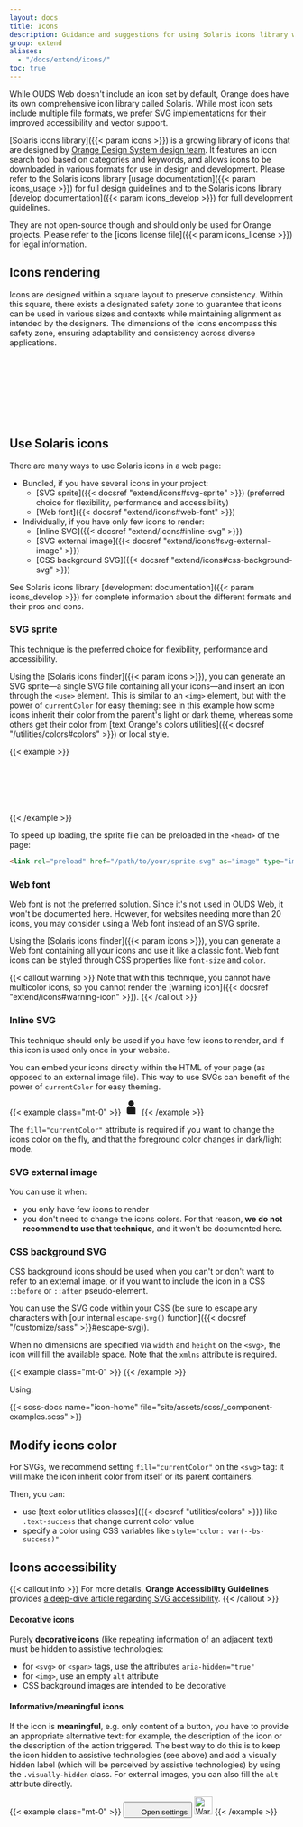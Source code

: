 ```yaml
---
layout: docs
title: Icons
description: Guidance and suggestions for using Solaris icons library with OUDS Web.
group: extend
aliases:
  - "/docs/extend/icons/"
toc: true
---
```


While OUDS Web doesn't include an icon set by default, Orange does have its own comprehensive icon library called Solaris. While most icon sets include multiple file formats, we prefer SVG implementations for their improved accessibility and vector support.

[Solaris icons library]({{< param icons >}}) is a growing library of icons that are designed by [Orange Design System design team](https://system.design.orange.com/).
It features an icon search tool based on categories and keywords, and allows icons to be downloaded in various formats for use in design and development.
Please refer to the Solaris icons library [usage documentation]({{< param icons_usage >}}) for full design guidelines and to the Solaris icons library [develop documentation]({{< param icons_develop >}}) for full development guidelines.

They are not open-source though and should only be used for Orange projects. Please refer to the [icons license file]({{< param icons_license >}}) for legal information.

## Icons rendering

Icons are designed within a square layout to preserve consistency. Within this square, there exists a designated safety zone to guarantee that icons can be used in various sizes and contexts while maintaining alignment as intended by the designers. The dimensions of the icons encompass this safety zone, ensuring adaptability and consistency across diverse applications.

<svg width="8em" height="8em" class="bg-body-secondary" aria-hidden="true">
  <use xlink:href="/docs/{{< param docs_version >}}/assets/img/ouds-web-sprite.svg#info"/>
</svg>
<svg width="8em" height="8em" class="bg-body-secondary" aria-hidden="true">
  <use xlink:href="/docs/{{< param docs_version >}}/assets/img/ouds-web-sprite.svg#download"/>
</svg>
<svg width="8em" height="8em" class="bg-body-secondary" aria-hidden="true">
  <use xlink:href="/docs/{{< param docs_version >}}/assets/img/ouds-web-sprite.svg#tick"/>
</svg>

## Use Solaris icons

There are many ways to use Solaris icons in a web page:
- Bundled, if you have several icons in your project:
  - [SVG sprite]({{< docsref "extend/icons#svg-sprite" >}}) (preferred choice for flexibility, performance and accessibility)
  - [Web font]({{< docsref "extend/icons#web-font" >}})
- Individually, if you have only few icons to render:
  - [Inline SVG]({{< docsref "extend/icons#inline-svg" >}})
  - [SVG external image]({{< docsref "extend/icons#svg-external-image" >}})
  - [CSS background SVG]({{< docsref "extend/icons#css-background-svg" >}})

See Solaris icons library [development documentation]({{< param icons_develop >}}) for complete information about the different formats and their pros and cons.

<!-- todo All icons can be retrieved easily in any of these formats in the Solaris icons finder, except for the specific case of [warning icon]({{< docsref "extend/icons#warning-icon" >}}) which can be copied below. -->

### SVG sprite

This technique is the preferred choice for flexibility, performance and accessibility.

Using the [Solaris icons finder]({{< param icons >}}), you can generate an SVG sprite—a single SVG file containing all your icons—and insert an icon through the `<use>` element.
This is similar to an `<img>` element, but with the power of `currentColor` for easy theming: see in this example how some icons inherit their color from the parent's light or dark theme, whereas some others get their color from [text Orange's colors utilities]({{< docsref "/utilities/colors#colors" >}}) or local style.

{{< example >}}
<p class="p-2" data-bs-theme="light">
  <svg width="1.875em" height="1.875em" aria-hidden="true">
    <use xlink:href="/docs/{{< param docs_version >}}/assets/img/ouds-web-sprite.svg#settings"/>
  </svg>
  <svg width="1.875em" height="1.875em" class="text-primary" aria-hidden="true">
    <use xlink:href="/docs/{{< param docs_version >}}/assets/img/ouds-web-sprite.svg#settings"/>
  </svg>
  <svg width="1.875em" height="1.875em" class="text-body-tertiary" aria-hidden="true">
    <use xlink:href="/docs/{{< param docs_version >}}/assets/img/ouds-web-sprite.svg#trash"/>
  </svg>
  <svg width="1.875em" height="1.875em" class="text-info" aria-hidden="true">
    <use xlink:href="/docs/{{< param docs_version >}}/assets/img/ouds-web-sprite.svg#info"/>
  </svg>
  <svg width="1.875em" height="1.875em" class="text-success" aria-hidden="true">
    <use xlink:href="/docs/{{< param docs_version >}}/assets/img/ouds-web-sprite.svg#tick-confirmation"/>
  </svg>
  <svg width="1.875em" height="1.875em" class="text-warning" aria-hidden="true">
    <use xlink:href="/docs/{{< param docs_version >}}/assets/img/ouds-web-sprite.svg#warning-important-accessible"/>
  </svg>
  <svg width="1.875em" height="1.875em" class="text-danger" aria-hidden="true">
    <use xlink:href="/docs/{{< param docs_version >}}/assets/img/ouds-web-sprite.svg#error-severe"/>
  </svg>
</p>
<p class="p-2" data-bs-theme="dark">
  <svg width="1.875em" height="1.875em" aria-hidden="true">
    <use xlink:href="/docs/{{< param docs_version >}}/assets/img/ouds-web-sprite.svg#settings"/>
  </svg>
  <svg width="1.875em" height="1.875em" class="text-primary" aria-hidden="true">
    <use xlink:href="/docs/{{< param docs_version >}}/assets/img/ouds-web-sprite.svg#settings"/>
  </svg>
  <svg width="1.875em" height="1.875em" class="text-body-tertiary" aria-hidden="true">
    <use xlink:href="/docs/{{< param docs_version >}}/assets/img/ouds-web-sprite.svg#trash"/>
  </svg>
  <svg width="1.875em" height="1.875em" class="text-info" aria-hidden="true">
    <use xlink:href="/docs/{{< param docs_version >}}/assets/img/ouds-web-sprite.svg#info"/>
  </svg>
  <svg width="1.875em" height="1.875em" class="text-success" aria-hidden="true">
    <use xlink:href="/docs/{{< param docs_version >}}/assets/img/ouds-web-sprite.svg#tick-confirmation"/>
  </svg>
  <svg width="1.875em" height="1.875em" class="text-warning" aria-hidden="true">
    <use xlink:href="/docs/{{< param docs_version >}}/assets/img/ouds-web-sprite.svg#warning-important-accessible"/>
  </svg>
  <svg width="1.875em" height="1.875em" class="text-danger" aria-hidden="true">
    <use xlink:href="/docs/{{< param docs_version >}}/assets/img/ouds-web-sprite.svg#error-severe"/>
  </svg>
</p>
{{< /example >}}

To speed up loading, the sprite file can be preloaded in the `<head>` of the page:
```html
<link rel="preload" href="/path/to/your/sprite.svg" as="image" type="image/svg+xml">
```

### Web font
Web font is not the preferred solution. Since it's not used in OUDS Web, it won't be documented here. However, for websites needing more than 20 icons, you may consider using a Web font instead of an SVG sprite.

Using the [Solaris icons finder]({{< param icons >}}), you can generate a Web font containing all your icons and use it like a classic font.
Web font icons can be styled through CSS properties like `font-size` and `color`.

{{< callout warning >}}
Note that with this technique, you cannot have multicolor icons, so you cannot render the [warning icon]({{< docsref "extend/icons#warning-icon" >}}).
{{< /callout >}}

### Inline SVG
This technique should only be used if you have few icons to render, and if this icon is used only once in your website.

You can embed your icons directly within the HTML of your page (as opposed to an external image file). This way to use SVGs can benefit of the power of `currentColor` for easy theming.

{{< example class="mt-0" >}}
<svg fill="currentColor" width="2em" height="2em" viewBox="0 0 1000 1000" aria-hidden="true">
<path d="M656.7 422.409a229.96 229.96 0 0 1-315.39.008A224.95 224.95 0 0 0 224.064 615H224v210a100 100 0 0 0 100 100h450V620a224.94 224.94 0 0 0-117.3-197.591M679 255A180 180 0 1 1 499 75a180 180 0 0 1 180 180" style="fill-rule:evenodd"/>
</svg>
{{< /example >}}

The `fill="currentColor"` attribute is required if you want to change the icons color on the fly, and that the foreground color changes in dark/light mode.

### SVG external image

You can use it when:
- you only have few icons to render
- you don't need to change the icons colors. For that reason, **we do not recommend to use that technique**, and it won't be documented here.

### CSS background SVG

CSS background icons should be used when you can't or don't want to refer to an external image, or if you want to include the icon in a CSS `::before` or `::after` pseudo-element.

You can use the SVG code within your CSS (be sure to escape any characters with [our internal `escape-svg()` function]({{< docsref "/customize/sass" >}}#escape-svg)).

When no dimensions are specified via `width` and `height` on the `<svg>`, the icon will fill the available space.
Note that the `xmlns` attribute is required.

{{< example class="mt-0" >}}
<span class="icon-home"></span>
{{< /example >}}

Using:

{{< scss-docs name="icon-home" file="site/assets/scss/_component-examples.scss" >}}

## Modify icons color

For SVGs, we recommend setting `fill="currentColor"` on the `<svg>` tag: it will make the icon inherit color from itself or its parent containers.

Then, you can:
- use [text color utilities classes]({{< docsref "utilities/colors" >}}) like `.text-success` that change current color value
- specify a color using CSS variables like `style="color: var(--bs-success)"`

## Icons accessibility

{{< callout info >}}
For more details, **Orange Accessibility Guidelines** provides [a deep-dive article regarding SVG accessibility](https://a11y-guidelines.orange.com/en/articles/accessible-svg/).
{{< /callout >}}

#### Decorative icons
Purely **decorative icons** (like repeating information of an adjacent text) must be hidden to assistive technologies:
- for `<svg>` or `<span>` tags, use the attributes `aria-hidden="true"`
- for `<img>`, use an empty `alt` attribute
- CSS background images are intended to be decorative

#### Informative/meaningful icons
If the icon is **meaningful**, e.g. only content of a button, you have to provide an appropriate alternative text: for example, the description of the icon or the description of the action triggered.
The best way to do this is to keep the icon hidden to assistive technologies (see above) and add a visually hidden label (which will be perceived by assistive technologies) by using the `.visually-hidden` class.
For external images, you can also fill the `alt` attribute directly.

{{< example class="mt-0" >}}
<button type="button" class="btn btn-icon btn-outline-secondary">
  <svg width="1.25rem" height="1.25rem" fill="currentColor" aria-hidden="true">
    <use xlink:href="/docs/{{< param docs_version >}}/assets/img/ouds-web-sprite.svg#settings"/>
  </svg>
  <span class="visually-hidden">Open settings</span>
</button>
<img src="/docs/{{< param docs_version >}}/assets/img/boosted-warning.svg" alt="Warning" width="32" height="32">
{{< /example >}}

<!-- TODO
## Warning icon

For accessibility reasons, the warning icon, which should always be used with functional yellow, has a black exclamation point inside, regardless of the background color. It can be colored with `.text-warning` class.

### SVG sprite
SVG symbol to insert into your SVG sprite:
```xml
<symbol fill="currentColor" viewBox="0 0 1000 1000" id="warning-important-accessible">
  <path d="M500.497 125a93.94 93.94 0 0 1 81.09 46.517l328.62 562.5-.008.005a93.709 93.709 0 0 1-81.09 140.983H171.887a93.71 93.71 0 0 1-81.09-140.983l.765-1.326.036-.062 327.8-561.117C436.254 142.707 467.122 125 500.497 125Z"/>
  <path fill="#000" d="M501.507 680.005c-26.233-.002-47.5 21.262-47.502 47.495s21.26 47.5 47.493 47.505a47.5 47.5 0 0 0 47.507-47.5c0-26.233-21.265-47.5-47.498-47.5m-.01-380.007c-26.238 0-47.507 21.27-47.507 47.507 0 .967.037 1.918.094 2.867l15.74 258.716.004.52c.288 17.092 14.355 23.53 31.667 23.53 17.486 0 31.662-6.568 31.67-24.05l15.7-258.121.057-.86a44 44 0 0 0 .082-2.602c0-26.238-21.27-47.507-47.507-47.507"/>
</symbol>
```

Then use it like this:

{{< example class="mt-0" >}}
<svg width="1.875em" height="1.875em" class="text-warning" aria-hidden="true">
<use xlink:href="/docs/{{< param docs_version >}}/assets/img/ouds-web-sprite.svg#warning-important-accessible"/>
</svg>
{{< /example >}}

### Web font
Please note that this icon cannot be used in a Web font, due to its two colors.

### Inline SVG
SVG code for an inline SVG:

{{< example class="mt-0" >}}
<svg fill="currentColor" width="1.875em" height="1.875em" class="solaris-icon text-warning" viewBox="0 0 1000 1000" aria-hidden="true">
<path d="M500.497 125a93.94 93.94 0 0 1 81.09 46.517l328.62 562.5-.008.005a93.709 93.709 0 0 1-81.09 140.983H171.887a93.71 93.71 0 0 1-81.09-140.983l.765-1.326.036-.062 327.8-561.117C436.254 142.707 467.122 125 500.497 125Z"/>
<path fill="#000" d="M501.507 680.005c-26.233-.002-47.5 21.262-47.502 47.495s21.26 47.5 47.493 47.505a47.5 47.5 0 0 0 47.507-47.5c0-26.233-21.265-47.5-47.498-47.5m-.01-380.007c-26.238 0-47.507 21.27-47.507 47.507 0 .967.037 1.918.094 2.867l15.74 258.716.004.52c.288 17.092 14.355 23.53 31.667 23.53 17.486 0 31.662-6.568 31.67-24.05l15.7-258.121.057-.86a44 44 0 0 0 .082-2.602c0-26.238-21.27-47.507-47.507-47.507"/>
</svg>
{{< /example >}}

### SVG external image
Code to copy in an external SVG file:
```xml
<svg xmlns='http://www.w3.org/2000/svg' fill="currentColor" viewBox="0 0 1000 1000">
  <path fill="#fc0" d="M500.497 125a93.94 93.94 0 0 1 81.09 46.517l328.62 562.5-.008.005a93.709 93.709 0 0 1-81.09 140.983H171.887a93.71 93.71 0 0 1-81.09-140.983l.765-1.326.036-.062 327.8-561.117C436.254 142.707 467.122 125 500.497 125Z"/>
  <path fill="#000" d="M501.507 680.005c-26.233-.002-47.5 21.262-47.502 47.495s21.26 47.5 47.493 47.505a47.5 47.5 0 0 0 47.507-47.5c0-26.233-21.265-47.5-47.498-47.5m-.01-380.007c-26.238 0-47.507 21.27-47.507 47.507 0 .967.037 1.918.094 2.867l15.74 258.716.004.52c.288 17.092 14.355 23.53 31.667 23.53 17.486 0 31.662-6.568 31.67-24.05l15.7-258.121.057-.86a44 44 0 0 0 .082-2.602c0-26.238-21.27-47.507-47.507-47.507"/>
</svg>
```

Then use it like this:

{{< example class="mt-0" >}}
<img src="/docs/{{< param docs_version >}}/assets/img/boosted-warning.svg" alt="" width="32" height="32">
{{< /example >}}

### CSS background SVG
CSS code for background SVG image:

{{< example class="mt-0" >}}
<span class="icon-warning"></span>
{{< /example >}}

Using:

{{< scss-docs name="icon-warning" file="site/assets/scss/_component-examples.scss" >}}
-->
